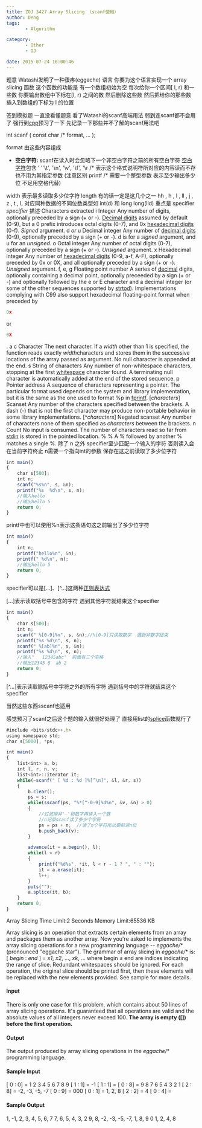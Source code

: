 ```yaml
---
title: ZOJ 3427 Array Slicing （scanf使用）
author: Deng
tags: 
       - Algorithm

category: 
       - Other
       - OJ

date: 2015-07-24 16:00:46
---
```

题意 Watashi发明了一种蛋疼(eggache) 语言 你要为这个语言实现一个 array slicing 函数 这个函数的功能是 有一个数组初始为空 每次给你一个区间[ l, r) 和一些数 你要输出数组中下标在[l, r) 之间的数 然后删除这些数 然后把给你的那些数插入到数组的下标为 l 的位置

签到模拟题 一直没看懂题意 看了Watashi的scanf高端用法 弱到连scanf都不会用了 强行到[cpp](http://www.cplusplus.com/reference/cstdio/scanf/?kw=scanf)预习了一下 先记录一下那些并不了解的scanf用法吧

int scanf ( const char /* format, ... );

format 由这些内容组成

* **空白字符:** scanf在读入时会忽略下一个非空白字符之前的所有空白字符 [空白字符](http://www.cplusplus.com/reference/cctype/isspace/)包含 ' ''\t', '\n', '\v', '\f', '\r
/* 表示这个格式说明符所对应的内容读而不存 也不用为其指定参数 (注意区别 printf /* 需要一个整型参数 表示至少输出多少位 不足用空格代替)

width 表示最多读取多少位字符
length 有的话一定是这几个之一 hh , h , l , ll , j , z , t , L 对应同种数据的不同位数类型如 int(d) 和 long long(lld)   重点是 specifier *specifier* 描述 Characters extracted i Integer Any number of digits, optionally preceded by a sign (+ or -).
[Decimal digits](http://www.cplusplus.com/isdigit) assumed by default (0-9), but a 0 prefix introduces octal digits (0-7), and 0x [hexadecimal digits](http://www.cplusplus.com/isxdigit) (0-f).
*Signed* argument. d *or* u
 Decimal integer Any number of [decimal digits](http://www.cplusplus.com/isdigit) (0-9), optionally preceded by a sign (+ or -).
d is for a *signed* argument, and u for an *unsigned*. o Octal integer Any number of octal digits (0-7), optionally preceded by a sign (+ or -).
*Unsigned* argument. x Hexadecimal integer Any number of [hexadecimal digits](http://www.cplusplus.com/isxdigit) (0-9, a-f, A-F), optionally preceded by 0x or 0X, and all optionally preceded by a sign (+ or -).
*Unsigned* argument. f, e, g Floating point number A series of [decimal](http://www.cplusplus.com/isdigit) digits, optionally containing a decimal point, optionally preceeded by a sign (+ or -) and optionally followed by the e or E character and a decimal integer (or some of the other sequences supported by [strtod](http://www.cplusplus.com/strtod)).
Implementations complying with C99 also support hexadecimal floating-point format when preceded by

```js 
0x
```
or

```js 
0X
```
. a c Character The next character. If a *width* other than 1 is specified, the function reads exactly *width*characters and stores them in the successive locations of the array passed as argument. No null character is appended at the end. s String of characters Any number of non-whitespace characters, stopping at the first [whitespace](http://www.cplusplus.com/isspace) character found. A terminating null character is automatically added at the end of the stored sequence. p Pointer address A sequence of characters representing a pointer. The particular format used depends on the system and library implementation, but it is the same as the one used to format %p in [fprintf](http://www.cplusplus.com/fprintf). [*characters*] Scanset Any number of the characters specified between the brackets.
A dash (-) that is not the first character may produce non-portable behavior in some library implementations. [^*characters*] Negated scanset Any number of characters none of them specified as *characters* between the brackets. n Count No input is consumed.
The number of characters read so far from [stdin](http://www.cplusplus.com/stdin) is stored in the pointed location. % % A % followed by another % matches a single %.
除了 n 之外 specifier至少匹配一个输入的字符 否则读入会在当前字符终止 n需要一个指向int的参数 保存在这之前读取了多少位字符  
```js 
int main()
{
    char s[500];
    int n;
    scanf("%s%n", s, &n);
    printf("%s  %d\n", s, n);
    //输入hello
    //输出hello 5
    return 0;
}
```
 printf中也可以使用%n表示这条语句这之前输出了多少位字符  
```js 
int main()
{
    int n;
    printf("hello%n", &n);
    printf(" %d\n", n);
    //输出hello 5
    return 0;
}
```

specifier可以是[...]、[^...]这两种[正则表达式](https://zh.wikipedia.org/wiki/%E6%AD%A3%E5%88%99%E8%A1%A8%E8%BE%BE%E5%BC%8F)

[...]表示读取括号中包含的字符 遇到其他字符就结束这个specifier
```js 
int main()
{
    char s[500];
    int n;
    scanf(" %[0-9]%n", s, &n);//%[0-9]只读取数字  遇到非数字结束
    printf("%s %d\n", s, n);
    scanf(" %[ab]%n", s, &n);
    printf("%s %d\n", s, n);
    //输入"   12345abc"  前面有三个空格
    //输出12345 8  ab 2
    return 0;
}
```

[^...]表示读取除括号中字符之外的所有字符 遇到括号中的字符就结束这个specifier

当然这些东西sscanf也适用

感觉预习了scanf之后这个题的输入就很好处理了 直接用list的[splice](http://www.cplusplus.com/reference/list/list/splice/)函数就行了
```js 
#include <bits/stdc++.h>
using namespace std;
char s[5000], *ps;

int main()
{
    list<int> a, b;
    int l, r, n, v;
    list<int>::iterator it;
    while(~scanf(" [ %d : %d ]%[^\n]", &l, &r, s))
    {
        b.clear();
        ps = s;
        while(sscanf(ps, "%*[^-0-9]%d%n", &v, &n) > 0)
        {
            //过滤掉非'-'和数字再读入一个数
            //n记录scanf读了多少个字符
            ps = ps + n;  //读了n个字符所以要前进n位
            b.push_back(v);
        }

        advance(it = a.begin(), l);
        while(l < r)
        {
            printf("%d%s", *it, l < r - 1 ? ", " : "");
            it = a.erase(it);
            l++;
        }
        puts("");
        a.splice(it, b);
    }
    return 0;
}
```

Array Slicing    Time Limit:2 Seconds Memory Limit:65536 KB

Array slicing is an operation that extracts certain elements from an array and packages them as another array. Now you're asked to implements the array slicing operations for a new programming language -- *eggache/** (pronounced "eggache star"). The grammar of array slicing in *eggache/** is:
[ *begin* : *end* ] = *x1*, *x2*, ..., *xk*, ...
where begin ≤ end are indices indicating the range of slice. Redundant whitespaces should be ignored. For each operation, the original slice should be printed first, then these elements will be replaced with the new elements provided. See sample for more details.

#### Input

There is only one case for this problem, which contains about 50 lines of array slicing operations. It's guaranteed that all operations are valid and the absolute values of all integers never exceed 100. **The array is empty ([]) before the first operation.**

#### Output

The output produced by array slicing operations in the *eggache/** programming language.

#### Sample Input

[ 0 : 0] = 1 2 3 4 5 6 7 8 9 [ 1 : 1] = -1 [ 1 : 1] = [ 0 : 8] = 9 8 7 6 5 4 3 2 1 [ 2 : 8] = -2, -3, -5, -7 [ 0 : 9] = 000 [ 0 : 1] = 1, 2, 8 [ 2 : 2] = 4 [ 0 : 4] =

#### Sample Output

1, -1, 2, 3, 4, 5, 6, 7 7, 6, 5, 4, 3, 2 9, 8, -2, -3, -5, -7, 1, 8, 9 0 1, 2, 4, 8